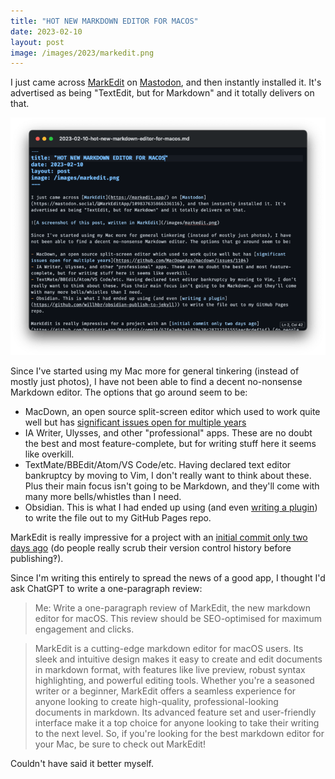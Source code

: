```yaml
---
title: "HOT NEW MARKDOWN EDITOR FOR MACOS"
date: 2023-02-10
layout: post
image: /images/2023/markedit.png
---
```


I just came across [MarkEdit](https://markedit.app/) on [Mastodon](https://mastodon.social/@MarkEditApp/109837635866336116), and then instantly installed it. It's advertised as being "TextEdit, but for Markdown" and it totally delivers on that.

![A screenshot of this post, written in MarkEdit](/images/2023/markedit.png)

Since I've started using my Mac more for general tinkering (instead of mostly just photos), I have not been able to find a decent no-nonsense Markdown editor. The options that go around seem to be:

- MacDown, an open source split-screen editor which used to work quite well but has [significant issues open for multiple years](https://github.com/MacDownApp/macdown/issues/1104)
- IA Writer, Ulysses, and other "professional" apps. These are no doubt the best and most feature-complete, but for writing stuff here it seems like overkill.
- TextMate/BBEdit/Atom/VS Code/etc. Having declared text editor bankruptcy by moving to Vim, I don't really want to think about these. Plus their main focus isn't going to be Markdown, and they'll come with many more bells/whistles than I need.
- Obsidian. This is what I had ended up using (and even [writing a plugin](https://github.com/willhbr/obsidian-publish-to-jekyll)) to write the file out to my GitHub Pages repo.

MarkEdit is really impressive for a project with an [initial commit only two days ago](https://github.com/MarkEdit-app/MarkEdit/commit/67fe2e847a4870430c28712281555aec0cdef14f) (do people really scrub their version control history before publishing‽).

Since I'm writing this entirely to spread the news of a good app, I thought I'd ask ChatGPT to write a one-paragraph review:

> Me: Write a one-paragraph review of MarkEdit, the new markdown editor for macOS. This review should be SEO-optimised for maximum engagement and clicks.

> MarkEdit is a cutting-edge markdown editor for macOS users. Its sleek and intuitive design makes it easy to create and edit documents in markdown format, with features like live preview, robust syntax highlighting, and powerful editing tools. Whether you're a seasoned writer or a beginner, MarkEdit offers a seamless experience for anyone looking to create high-quality, professional-looking documents in markdown. Its advanced feature set and user-friendly interface make it a top choice for anyone looking to take their writing to the next level. So, if you're looking for the best markdown editor for your Mac, be sure to check out MarkEdit!

Couldn't have said it better myself.
